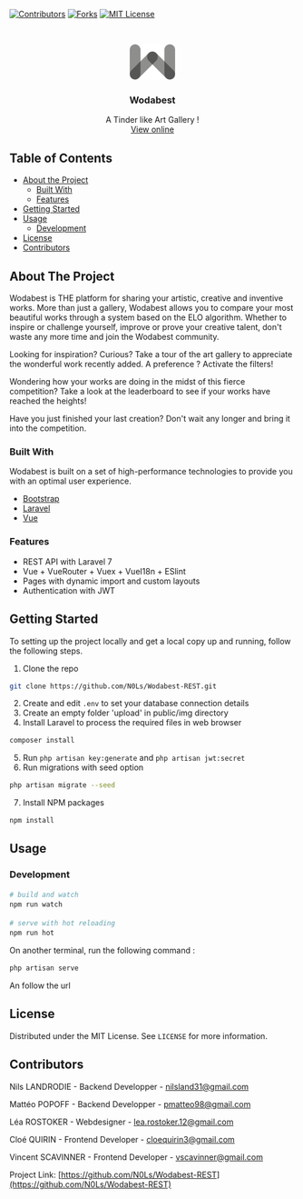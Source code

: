 [![Contributors][contributors-shield]][contributors-url]
[![Forks][forks-shield]][forks-url]
[![MIT License][license-shield]][license-url]

<br />
<p align="center">
  <a href="https://github.com/N0Ls/Wodabest-REST">
    <img src="public/img/logo/wodabest.png" alt="Logo" width="80">
  </a>

  <h3 align="center">Wodabest</h3>

  <p align="center">
    A Tinder like Art Gallery !
    <br />
    <a href="">View online</a>
  </p>
</p>



<!-- TABLE OF CONTENTS -->
## Table of Contents

* [About the Project](#about-the-project)
  * [Built With](#built-with)
  * [Features](#features)
* [Getting Started](#getting-started)
* [Usage](#usage)
    * [Development](#development)
* [License](#license)
* [Contributors](#contributors)

<!-- ABOUT THE PROJECT -->
## About The Project

Wodabest is THE platform for sharing your artistic, creative and inventive works. More than just a gallery, Wodabest allows you to compare your most beautiful works through a system based on the ELO algorithm. Whether to inspire or challenge yourself, improve or prove your creative talent, don't waste any more time and join the Wodabest community.

Looking for inspiration? Curious? Take a tour of the art gallery to appreciate the wonderful work recently added. A preference ? Activate the filters!

Wondering how your works are doing in the midst of this fierce competition? Take a look at the leaderboard to see if your works have reached the heights!

Have you just finished your last creation? Don't wait any longer and bring it into the competition.

### Built With

Wodabest is built on a set of high-performance technologies to provide you with an optimal user experience.
* [Bootstrap](https://getbootstrap.com)
* [Laravel](https://laravel.com)
* [Vue](https://vuejs.org/)

### Features

- REST API with Laravel 7 
- Vue + VueRouter + Vuex + VueI18n + ESlint
- Pages with dynamic import and custom layouts
- Authentication with JWT

## Getting Started

To setting up the project locally and get a local copy up and running, follow the following steps.

1. Clone the repo
```sh
git clone https://github.com/N0Ls/Wodabest-REST.git
```
2. Create and edit `.env` to set your database connection details
3. Create an empty folder 'upload' in public/img directory
4. Install Laravel to process the required files in web browser
```sh
composer install
```
5. Run `php artisan key:generate` and `php artisan jwt:secret`
6. Run migrations with seed option
```sh
php artisan migrate --seed
```
7. Install NPM packages
```sh
npm install
```

## Usage

### Development

```bash
# build and watch
npm run watch

# serve with hot reloading
npm run hot
```

On another terminal, run the following command :
```bash
php artisan serve
```

An follow the url

## License

Distributed under the MIT License. See `LICENSE` for more information.

## Contributors

Nils LANDRODIE - Backend Developper - nilsland31@gmail.com

Mattéo POPOFF - Backend Developper - pmatteo98@gmail.com

Léa ROSTOKER - Webdesigner - lea.rostoker.12@gmail.com

Cloé QUIRIN - Frontend Developer - cloequirin3@gmail.com

Vincent SCAVINNER - Frontend Developer - vscavinner@gmail.com

Project Link: [https://github.com/N0Ls/Wodabest-REST](https://github.com/N0Ls/Wodabest-REST)

[contributors-shield]: https://img.shields.io/github/contributors/othneildrew/Best-README-Template.svg?style=flat-square
[contributors-url]: https://github.com/othneildrew/Best-README-Template/graphs/contributors
[forks-shield]: https://img.shields.io/github/forks/othneildrew/Best-README-Template.svg?style=flat-square
[forks-url]: https://github.com/othneildrew/Best-README-Template/network/members
[license-shield]: https://img.shields.io/github/license/othneildrew/Best-README-Template.svg?style=flat-square
[license-url]: https://github.com/othneildrew/Best-README-Template/blob/master/LICENSE.txt